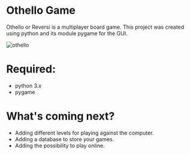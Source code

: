 # Othello Game
Othello or Reversi is a multiplayer board game.
This project was created using python and its module pygame for the GUI.

![othello](https://user-images.githubusercontent.com/49884057/95615840-285d9e80-0a69-11eb-8bf0-c8492602b4cf.JPG)

# Required:
- python 3.x
- pygame

# What's coming next?
- Adding different levels for playing against the computer.
- Adding a database to store your games.
- Adding the possibility to play online.
